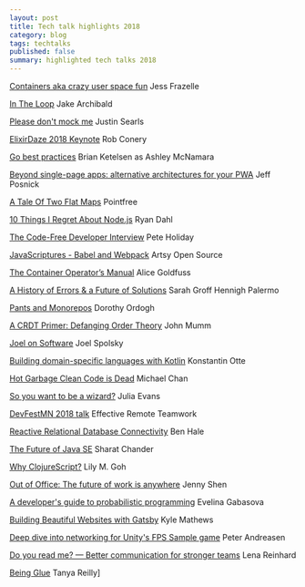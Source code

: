```yaml
---
layout: post
title: Tech talk highlights 2018
category: blog
tags: techtalks 
published: false 
summary: highlighted tech talks 2018
---
```


[Containers aka crazy user space fun](https://www.youtube.com/watch?v=7mzbIOtcIaQ) Jess Frazelle 

[In The Loop](https://www.youtube.com/watch?v=cCOL7MC4Pl0) Jake Archibald

[Please don't mock me](https://vimeo.com/testdouble/please-dont-mock-me) Justin Searls

[ElixirDaze 2018 Keynote](https://www.youtube.com/watch?v=cwEXyOxbuJ0) Rob Conery 

[Go best practices](https://www.youtube.com/watch?v=MzTcsI6tn-0) Brian Ketelsen as Ashley McNamara 

[Beyond single-page apps: alternative architectures for your PWA](https://www.youtube.com/watch?v=X6yof_vIQnk) Jeff Posnick 

[A Tale Of Two Flat Maps](https://www.pointfree.co/episodes/ep10-a-tale-of-two-flat-maps) Pointfree 

[10 Things I Regret About Node.js](https://www.youtube.com/watch?v=M3BM9TB-8yA) Ryan Dahl 

[The Code-Free Developer Interview](https://www.youtube.com/watch?v=O3XRE0HvzJ8) Pete Holiday 

[JavaScriptures - Babel and Webpack](https://www.youtube.com/watch?v=NhYot0NC6q8) Artsy Open Source

[The Container Operator’s Manual](https://www.youtube.com/watch?v=sJx_emIiABk&list=PLBzScQzZ83I_VX8zgmLqIfma_kJs3RRmu&index=18&t=0s) Alice Goldfuss 

[A History of Errors & a Future of Solutions](https://www.youtube.com/watch?v=tteIQBPPxqc) Sarah Groff Hennigh Palermo 

[Pants and Monorepos](https://www.youtube.com/watch?v=IL6LBWNi3fE) Dorothy Ordogh

[A CRDT Primer: Defanging Order Theory](https://www.youtube.com/watch?v=OOlnp2bZVRs) John Mumm

[Joel on Software](https://www.youtube.com/watch?v=1jeCt_WTFhE) Joel Spolsky

[Building domain-specific languages with Kotlin](https://www.youtube.com/watch?v=eICrSezliQY) Konstantin Otte 

[Hot Garbage Clean Code is Dead](https://www.youtube.com/watch?v=-NP_upexPFg) Michael Chan 

[So you want to be a wizard?](https://www.youtube.com/watch?v=FBMC9bm-KuU) Julia Evans

[DevFestMN 2018 talk](https://www.youtube.com/watch?v=y0nt1Csu6bs) Effective Remote Teamwork 

[Reactive Relational Database Connectivity](https://www.youtube.com/watch?v=idApf9DMdfk) Ben Hale 

[The Future of Java SE](https://www.youtube.com/watch?v=MFfTqUQxFTs) Sharat Chander 

[Why ClojureScript?](https://www.youtube.com/watch?v=8-kVTUNhwJY) Lily M. Goh 

[Out of Office: The future of work is anywhere](https://www.youtube.com/watch?v=FH5ek7LEd2U) Jenny Shen 

[A developer's guide to probabilistic programming](https://www.youtube.com/watch?v=vPBT1jX7z74) Evelina Gabasova 

[Building Beautiful Websites with Gatsby](https://www.youtube.com/watch?v=U6SWCTrPtn8) Kyle Mathews 

[Deep dive into networking for Unity's FPS Sample game](https://www.youtube.com/watch?v=k6JTaFE7SYI) Peter Andreasen 

[Do you read me? — Better communication for stronger teams](https://www.youtube.com/watch?v=0ro3LZgi6mo) Lena Reinhard 

[Being Glue](https://www.youtube.com/watch?v=5cr2Yn_MrKg) Tanya Reilly]
